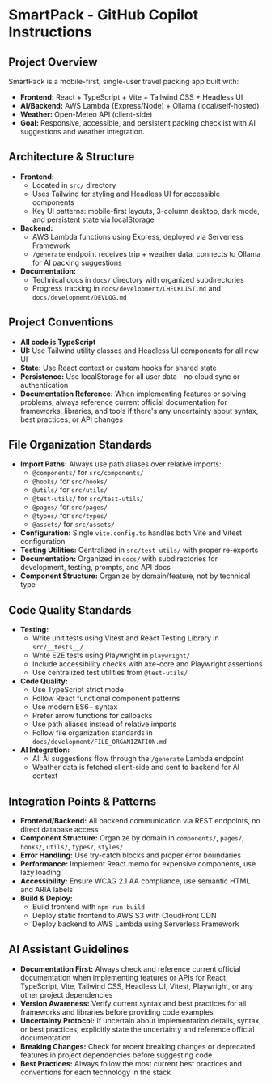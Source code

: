 # SmartPack - GitHub Copilot Instructions

## Project Overview

SmartPack is a mobile-first, single-user travel packing app built with:

- **Frontend:** React + TypeScript + Vite + Tailwind CSS + Headless UI
- **AI/Backend:** AWS Lambda (Express/Node) + Ollama (local/self-hosted)
- **Weather:** Open-Meteo API (client-side)
- **Goal:** Responsive, accessible, and persistent packing checklist with AI suggestions and weather integration.

## Architecture & Structure

- **Frontend:**
  - Located in `src/` directory
  - Uses Tailwind for styling and Headless UI for accessible components
  - Key UI patterns: mobile-first layouts, 3-column desktop, dark mode, and persistent state via localStorage
- **Backend:**
  - AWS Lambda functions using Express, deployed via Serverless Framework
  - `/generate` endpoint receives trip + weather data, connects to Ollama for AI packing suggestions
- **Documentation:**
  - Technical docs in `docs/` directory with organized subdirectories
  - Progress tracking in `docs/development/CHECKLIST.md` and `docs/development/DEVLOG.md`

## Project Conventions

- **All code is TypeScript**
- **UI:** Use Tailwind utility classes and Headless UI components for all new UI
- **State:** Use React context or custom hooks for shared state
- **Persistence:** Use localStorage for all user data—no cloud sync or authentication
- **Documentation Reference:** When implementing features or solving problems, always reference current official documentation for frameworks, libraries, and tools if there's any uncertainty about syntax, best practices, or API changes

## File Organization Standards

- **Import Paths:** Always use path aliases over relative imports:
  - `@components/` for `src/components/`
  - `@hooks/` for `src/hooks/`
  - `@utils/` for `src/utils/`
  - `@test-utils/` for `src/test-utils/`
  - `@pages/` for `src/pages/`
  - `@types/` for `src/types/`
  - `@assets/` for `src/assets/`
- **Configuration:** Single `vite.config.ts` handles both Vite and Vitest configuration
- **Testing Utilities:** Centralized in `src/test-utils/` with proper re-exports
- **Documentation:** Organized in `docs/` with subdirectories for development, testing, prompts, and API docs
- **Component Structure:** Organize by domain/feature, not by technical type

## Code Quality Standards

- **Testing:**
  - Write unit tests using Vitest and React Testing Library in `src/__tests__/`
  - Write E2E tests using Playwright in `playwright/`
  - Include accessibility checks with axe-core and Playwright assertions
  - Use centralized test utilities from `@test-utils/`
- **Code Quality:**
  - Use TypeScript strict mode
  - Follow React functional component patterns
  - Use modern ES6+ syntax
  - Prefer arrow functions for callbacks
  - Use path aliases instead of relative imports
  - Follow file organization standards in `docs/development/FILE_ORGANIZATION.md`
- **AI Integration:**
  - All AI suggestions flow through the `/generate` Lambda endpoint
  - Weather data is fetched client-side and sent to backend for AI context

## Integration Points & Patterns

- **Frontend/Backend:** All backend communication via REST endpoints, no direct database access
- **Component Structure:** Organize by domain in `components/`, `pages/`, `hooks/`, `utils/`, `types/`, `styles/`
- **Error Handling:** Use try-catch blocks and proper error boundaries
- **Performance:** Implement React.memo for expensive components, use lazy loading
- **Accessibility:** Ensure WCAG 2.1 AA compliance, use semantic HTML and ARIA labels
- **Build & Deploy:**
  - Build frontend with `npm run build`
  - Deploy static frontend to AWS S3 with CloudFront CDN
  - Deploy backend to AWS Lambda using Serverless Framework

## AI Assistant Guidelines

- **Documentation First:** Always check and reference current official documentation when implementing features or APIs for React, TypeScript, Vite, Tailwind CSS, Headless UI, Vitest, Playwright, or any other project dependencies
- **Version Awareness:** Verify current syntax and best practices for all frameworks and libraries before providing code examples
- **Uncertainty Protocol:** If uncertain about implementation details, syntax, or best practices, explicitly state the uncertainty and reference official documentation
- **Breaking Changes:** Check for recent breaking changes or deprecated features in project dependencies before suggesting code
- **Best Practices:** Always follow the most current best practices and conventions for each technology in the stack
